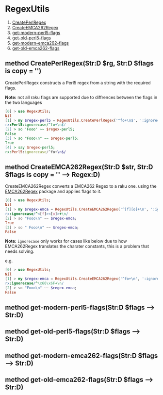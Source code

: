 RegexUtils
============

1. [CreatePerlRegex](https://github.com/grizzlysmit/RegexUtils#method-createperlregexstrd-rg-strd-flags-is-copy--)
1. [CreateEMCA262Regex](https://github.com/grizzlysmit/RegexUtils#method-createemca262regexstrd-str-strd-flags-is-copy------regexd)
1. [get-modern-perl5-flags](https://github.com/grizzlysmit/RegexUtils#method-get-modern-perl5-flagsstrd-flags----strd)
1. [get-old-perl5-flags](https://github.com/grizzlysmit/RegexUtils#method-get-old-perl5-flagsstrd-flags----strd)
1. [get-modern-emca262-flags](https://github.com/grizzlysmit/RegexUtils#method-get-modern-emca262-flagsstrd-flags----strd)
1. [get-old-emca262-flags](https://github.com/grizzlysmit/RegexUtils#method-get-old-emca262-flagsstrd-flags----strd)

## method CreatePerlRegex(Str:D $rg, Str:D $flags is copy = '')

CreatePerlRegex constructs a Perl5 regex from a string with the required flags.

**Note:** not all raku flags are supported due to diffrences between the flags in the two languages 

```raku
[0] > use RegexUtils;
Nil
[1] > my $regex-perl5 = RegexUtils.CreatePerlRegex('^fo+\n$', ':ignorecase');
rx:Perl5:ignorecase/^fo+\n$/
[2] > so 'Fooo' ~~ $regex-perl5;
False
[3] > so "Fooo\n" ~~ $regex-perl5;
True
[4] > say $regex-perl5;
rx:Perl5:ignorecase/^fo+\n$/
```

## method CreateEMCA262Regex(Str:D $str, Str:D $flags is copy = '' --> Regex:D)

CreateEMCA262Regex converts a EMCA262 Regex to a raku one. using the [EMCA262Regex](https://modules.raku.org/dist/ECMA262Regex:zef:zef:jnthn) package  and applies flags to it.

```raku
[0] > use RegexUtils;
Nil
[1] > my $regex-emca = RegexUtils.CreateEMCA262Regex('^[f][o]+\n', ':ignorecase');
rx:ignorecase/^<[f]><[o]>+\n/
[2] > so "Fooo\n" ~~ $regex-emca;
True
[3] > so " Fooo\n" ~~ $regex-emca;
False
```

**Note:** `ignorecase` only works for cases  like below due to how EMCA262Regex translates the charater constants, this is a problem that needs solving.

e.g. 

```raku 
[0] > use RegexUtils;
Nil
[1] > my $regex-emca = RegexUtils.CreateEMCA262Regex('^fo+\n', ':ignorecase');
rx:ignorecase/^\x66\x6F+\n/
[2] > so "Fooo\n" ~~ $regex-emca;
False
```

## method get-modern-perl5-flags(Str:D $flags --> Str:D)

## method get-old-perl5-flags(Str:D $flags --> Str:D)

## method get-modern-emca262-flags(Str:D $flags --> Str:D)

## method get-old-emca262-flags(Str:D $flags --> Str:D) 
